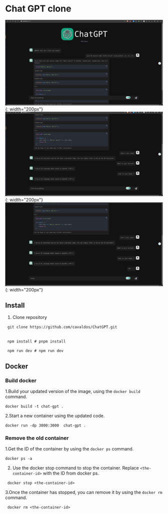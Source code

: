 # Chat GPT clone

![](/screenshot/1.png){: width="200px"}
![](/screenshot/2.png){: width="200px"}
![](/screenshot/3.png){: width="200px"}
## Install

1. Clone repository

```shell
 git clone https://github.com/cavaldos/ChatGPT.git
```

```shell

 npm install # pnpm install
```

```shell
 npm run dev # npm run dev
```

## Docker

### Build docker

1.Build your updated version of the image, using the `docker build` command.

```shell
docker build -t chat-gpt .
```

2.Start a new container using the updated code.

```shell
docker run -dp 3000:3000  chat-gpt .
```

### Remove the old container

1.Get the ID of the container by using the `docker ps` command.

```shell
docker ps -a
```

2. Use the docker stop command to stop the container. Replace `<the-container-id>` with the ID from docker ps.

```shell
 docker stop <the-container-id>
```

3.Once the container has stopped, you can remove it by using the `docker rm` command.

```shell
 docker rm <the-container-id>
```
